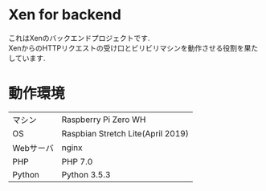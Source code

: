 # Xen for backend
これはXenのバックエンドプロジェクトです.  
XenからのHTTPリクエストの受け口とビリビリマシンを動作させる役割を果たしています.

# 動作環境

|||
|:--|:--|
|マシン|Raspberry Pi Zero WH|
|OS|Raspbian Stretch Lite(April 2019)|
|Webサーバ|nginx|
|PHP|PHP 7.0|
|Python|Python 3.5.3|
